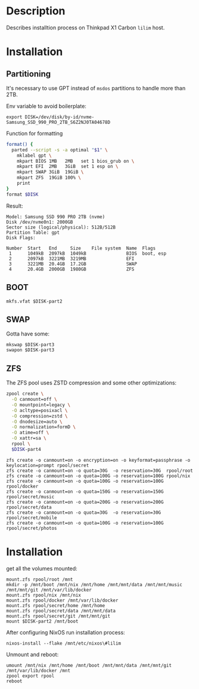 # Description

Describes installtion process on Thinkpad X1 Carbon `lilim` host.

# Installation

## Partitioning

It's necessary to use GPT instead of `msdos` partitions to handle more than 2TB.

Env variable to avoid boilerplate:
```
export DISK=/dev/disk/by-id/nvme-Samsung_SSD_990_PRO_2TB_S6Z2NJ0TA04678D
```
Function for formatting
```sh
format() {
  parted --script -s -a optimal "$1" \
    mklabel gpt \
    mkpart BIOS 1MB   2MB   set 1 bios_grub on \
    mkpart EFI  2MB   3GiB  set 1 esp on \
    mkpart SWAP 3GiB  19GiB \
    mkpart ZFS  19GiB 100% \
    print
}
format $DISK
```
Result:
```
Model: Samsung SSD 990 PRO 2TB (nvme)
Disk /dev/nvme0n1: 2000GB
Sector size (logical/physical): 512B/512B
Partition Table: gpt
Disk Flags: 

Number  Start   End     Size    File system  Name  Flags
 1      1049kB  2097kB  1049kB               BIOS  boot, esp
 2      2097kB  3221MB  3219MB               EFI
 3      3221MB  20.4GB  17.2GB               SWAP
 4      20.4GB  2000GB  1980GB               ZFS
```

## BOOT

```
mkfs.vfat $DISK-part2
```

## SWAP

Gotta have some:
```
mkswap $DISK-part3
swapon $DISK-part3
```

## ZFS

The ZFS pool uses ZSTD compression and some other optimizations:
```sh
zpool create \
  -O canmount=off \
  -O mountpoint=legacy \
  -O acltype=posixacl \
  -O compression=zstd \
  -O dnodesize=auto \
  -O normalization=formD \
  -O atime=off \
  -O xattr=sa \
  rpool \
  $DISK-part4
```
```
zfs create -o canmount=on -o encryption=on -o keyformat=passphrase -o keylocation=prompt rpool/secret
zfs create -o canmount=on -o quota=30G  -o reservation=30G  rpool/root
zfs create -o canmount=on -o quota=100G -o reservation=100G rpool/nix
zfs create -o canmount=on -o quota=100G -o reservation=100G rpool/docker
zfs create -o canmount=on -o quota=150G -o reservation=150G rpool/secret/music
zfs create -o canmount=on -o quota=200G -o reservation=200G rpool/secret/data
zfs create -o canmount=on -o quota=30G  -o reservation=30G  rpool/secret/mobile
zfs create -o canmount=on -o quota=100G -o reservation=100G rpool/secret/photos
```

# Installation

get all the volumes mounted:
```
mount.zfs rpool/root /mnt
mkdir -p /mnt/boot /mnt/nix /mnt/home /mnt/mnt/data /mnt/mnt/music /mnt/mnt/git /mnt/var/lib/docker
mount.zfs rpool/nix /mnt/nix
mount.zfs rpool/docker /mnt/var/lib/docker
mount.zfs rpool/secret/home /mnt/home
mount.zfs rpool/secret/data /mnt/mnt/data
mount.zfs rpool/secret/git /mnt/mnt/git
mount $DISK-part2 /mnt/boot
```
After configuring NixOS run installation process:
```
nixos-install --flake /mnt/etc/nixos\#lilim
```
Unmount and reboot:
```
umount /mnt/nix /mnt/home /mnt/boot /mnt/mnt/data /mnt/mnt/git /mnt/var/lib/docker /mnt
zpool export rpool
reboot
```
